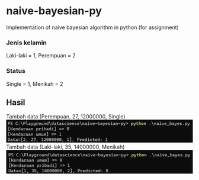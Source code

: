 # naive-bayesian-py
Implementation of naive bayesian algorithm in python (for assignment)

### Jenis kelamin
Laki-laki = 1,
Perempuan = 2

### Status
Single = 1,
Menikah = 2

## Hasil

Tambah data (Perempuan, 27, 12000000, Single)
![add female test 11](female_test_11.png)
Tambah data (Laki-laki, 35, 14000000, Menikah)
![add female test 11](male_test_12.png)